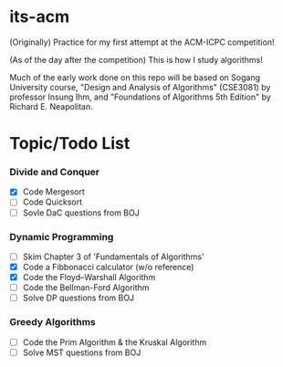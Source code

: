 # its-acm
(Originally) Practice for my first attempt at the ACM-ICPC competition!

(As of the day after the competition) This is how I study algorithms!

Much of the early work done on this repo will be based on Sogang University course, "Design and Analysis of Algorithms" (CSE3081) by professor Insung Ihm, and "Foundations of Algorithms 5th Edition" by Richard E. Neapolitan.

# Topic/Todo List

### Divide and Conquer
- [x] Code Mergesort
- [ ] Code Quicksort
- [ ] Sovle DaC questions from BOJ

### Dynamic Programming
- [ ] Skim Chapter 3 of 'Fundamentals of Algorithms'
- [x] Code a Fibbonacci calculator (w/o reference)
- [x] Code the Floyd–Warshall Algorithm
- [ ] Code the Bellman-Ford Algorithm
- [ ] Solve DP questions from BOJ

### Greedy Algorithms
- [ ] Code the Prim Algorithm & the Kruskal Algorithm
- [ ] Solve MST questions from BOJ
